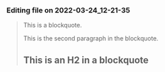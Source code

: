 

### Editing file on 2022-03-24_12-21-35

> This is a blockquote.
>
> This is the second paragraph in the blockquote.
>
> ## This is an H2 in a blockquote


